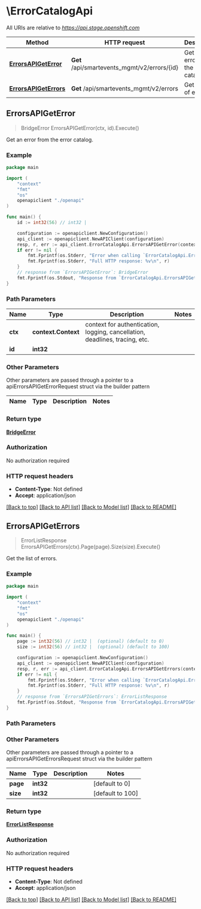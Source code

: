 # \ErrorCatalogApi

All URIs are relative to *https://api.stage.openshift.com*

Method | HTTP request | Description
------------- | ------------- | -------------
[**ErrorsAPIGetError**](ErrorCatalogApi.md#ErrorsAPIGetError) | **Get** /api/smartevents_mgmt/v2/errors/{id} | Get an error from the error catalog.
[**ErrorsAPIGetErrors**](ErrorCatalogApi.md#ErrorsAPIGetErrors) | **Get** /api/smartevents_mgmt/v2/errors | Get the list of errors.



## ErrorsAPIGetError

> BridgeError ErrorsAPIGetError(ctx, id).Execute()

Get an error from the error catalog.



### Example

```go
package main

import (
    "context"
    "fmt"
    "os"
    openapiclient "./openapi"
)

func main() {
    id := int32(56) // int32 | 

    configuration := openapiclient.NewConfiguration()
    api_client := openapiclient.NewAPIClient(configuration)
    resp, r, err := api_client.ErrorCatalogApi.ErrorsAPIGetError(context.Background(), id).Execute()
    if err != nil {
        fmt.Fprintf(os.Stderr, "Error when calling `ErrorCatalogApi.ErrorsAPIGetError``: %v\n", err)
        fmt.Fprintf(os.Stderr, "Full HTTP response: %v\n", r)
    }
    // response from `ErrorsAPIGetError`: BridgeError
    fmt.Fprintf(os.Stdout, "Response from `ErrorCatalogApi.ErrorsAPIGetError`: %v\n", resp)
}
```

### Path Parameters


Name | Type | Description  | Notes
------------- | ------------- | ------------- | -------------
**ctx** | **context.Context** | context for authentication, logging, cancellation, deadlines, tracing, etc.
**id** | **int32** |  | 

### Other Parameters

Other parameters are passed through a pointer to a apiErrorsAPIGetErrorRequest struct via the builder pattern


Name | Type | Description  | Notes
------------- | ------------- | ------------- | -------------


### Return type

[**BridgeError**](BridgeError.md)

### Authorization

No authorization required

### HTTP request headers

- **Content-Type**: Not defined
- **Accept**: application/json

[[Back to top]](#) [[Back to API list]](../README.md#documentation-for-api-endpoints)
[[Back to Model list]](../README.md#documentation-for-models)
[[Back to README]](../README.md)


## ErrorsAPIGetErrors

> ErrorListResponse ErrorsAPIGetErrors(ctx).Page(page).Size(size).Execute()

Get the list of errors.



### Example

```go
package main

import (
    "context"
    "fmt"
    "os"
    openapiclient "./openapi"
)

func main() {
    page := int32(56) // int32 |  (optional) (default to 0)
    size := int32(56) // int32 |  (optional) (default to 100)

    configuration := openapiclient.NewConfiguration()
    api_client := openapiclient.NewAPIClient(configuration)
    resp, r, err := api_client.ErrorCatalogApi.ErrorsAPIGetErrors(context.Background()).Page(page).Size(size).Execute()
    if err != nil {
        fmt.Fprintf(os.Stderr, "Error when calling `ErrorCatalogApi.ErrorsAPIGetErrors``: %v\n", err)
        fmt.Fprintf(os.Stderr, "Full HTTP response: %v\n", r)
    }
    // response from `ErrorsAPIGetErrors`: ErrorListResponse
    fmt.Fprintf(os.Stdout, "Response from `ErrorCatalogApi.ErrorsAPIGetErrors`: %v\n", resp)
}
```

### Path Parameters



### Other Parameters

Other parameters are passed through a pointer to a apiErrorsAPIGetErrorsRequest struct via the builder pattern


Name | Type | Description  | Notes
------------- | ------------- | ------------- | -------------
 **page** | **int32** |  | [default to 0]
 **size** | **int32** |  | [default to 100]

### Return type

[**ErrorListResponse**](ErrorListResponse.md)

### Authorization

No authorization required

### HTTP request headers

- **Content-Type**: Not defined
- **Accept**: application/json

[[Back to top]](#) [[Back to API list]](../README.md#documentation-for-api-endpoints)
[[Back to Model list]](../README.md#documentation-for-models)
[[Back to README]](../README.md)

